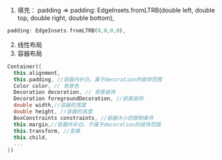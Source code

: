 1. 填充：
   padding => padding: EdgeInsets.fromLTRB(double left, double top, double right, double bottom),

```dart
padding: EdgeInsets.fromLTRB(0,0,0,0),
```

2. 线性布局
3. 容器布局

```dart
Container({
  this.alignment,
  this.padding, //容器内补白，属于decoration的装饰范围
  Color color, // 背景色
  Decoration decoration, // 背景装饰
  Decoration foregroundDecoration, //前景装饰
  double width,//容器的宽度
  double height, //容器的高度
  BoxConstraints constraints, //容器大小的限制条件
  this.margin,//容器外补白，不属于decoration的装饰范围
  this.transform, //变换
  this.child,
  ...
})
```
